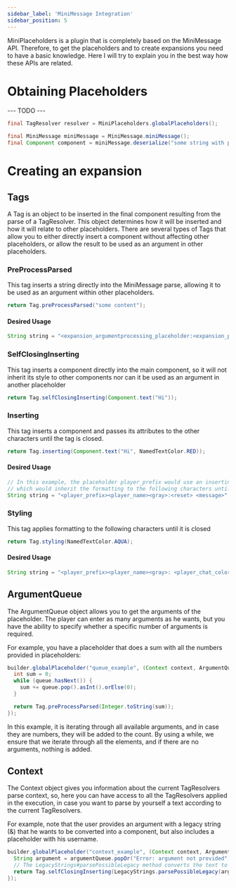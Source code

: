 ```yaml
---
sidebar_label: 'MiniMessage Integration'
sidebar_position: 5
---
```


MiniPlaceholders is a plugin that is completely based on the MiniMessage API. Therefore, to get the placeholders and to create expansions you need to have a basic knowledge.
Here I will try to explain you in the best way how these APIs are related.

# Obtaining Placeholders
--- TODO ---
```JAVA
final TagResolver resolver = MiniPlaceholders.globalPlaceholders();
```

```JAVA
final MiniMessage miniMessage = MiniMessage.miniMessage();
final Component component = miniMessage.deserialize("some string with placeholders", resolver);
```

# Creating an expansion

## Tags

A Tag is an object to be inserted in the final component resulting from the parse of a TagResolver. This object determines how it will be inserted and how it will relate to other placeholders. There are several types of Tags that allow you to either directly insert a component without affecting other placeholders, or allow the result to be used as an argument in other placeholders.

### PreProcessParsed

This tag inserts a string directly into the MiniMessage parse, allowing it to be used as an argument within other placeholders.

```JAVA
return Tag.preProcessParsed("some content");
```

#### Desired Usage

```JAVA
String string = "<expansion_argumentprocessing_placeholder:<expansion_preprocessparsed_placeholder>>";
```

### SelfClosingInserting

This tag inserts a component directly into the main component, so it will not inherit its style to other components nor can it be used as an argument in another placeholder

```JAVA
return Tag.selfClosingInserting(Component.text("Hi"));
```

### Inserting

This tag inserts a component and passes its attributes to the other characters until the tag is closed.

```JAVA
return Tag.inserting(Component.text("Hi", NamedTextColor.RED));
```

#### Desired Usage

```JAVA
// In this example, the placeholder player_prefix would use an inserting tag,
// which would inherit the formatting to the following characters until a <reset> is done or the </player_prefix> tag is closed
String string = "<player_prefix><player_name><gray>:<reset> <message>"
```

### Styling

This tag applies formatting to the following characters until it is closed

```JAVA
return Tag.styling(NamedTextColor.AQUA);
```

#### Desired Usage

```JAVA
String string = "<player_prefix><player_name><gray>: <player_chat_color><message>";
```

## ArgumentQueue

The ArgumentQueue object allows you to get the arguments of the placeholder. The player can enter as many arguments as he wants, but you have the ability to specify whether a specific number of arguments is required.

For example, you have a placeholder that does a sum with all the numbers provided in placeholders:

```JAVA
builder.globalPlaceholder("queue_example", (Context context, ArgumentQueue argumentQueue) -> {
  int sum = 0;
  while (queue.hasNext()) {
    sum += queue.pop().asInt().orElse(0);
  }

  return Tag.preProcessParsed(Integer.toString(sum));
});
```

In this example, it is iterating through all available arguments, and in case they are numbers, they will be added to the count. By using a while, we ensure that we iterate through all the elements, and if there are no arguments, nothing is added.

## Context
The Context object gives you information about the current TagResolvers parse context, so, here you can have access to all the TagResolvers applied in the execution, in case you want to parse by yourself a text according to the current TagResolvers.

For example, note that the user provides an argument with a legacy string (&) that he wants to be converted into a component, but also includes a placeholder with his username.

```JAVA
builder.globalPlaceholder("context_example", (Context context, ArgumentQueue argumentQueue) -> {
  String argument = argumentQueue.popOr("Error: argument not provided");
  // The LegacyStrings#parsePossibleLegacy method converts the text to minimessage format and, using the context, applies the corresponding placeholders.
  return Tag.selfClosingInserting(LegacyStrings.parsePossibleLegacy(argument, context));
});
```